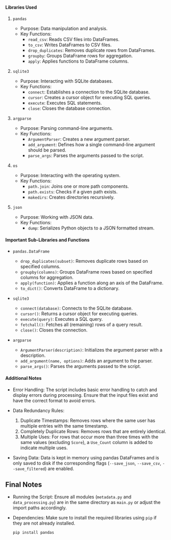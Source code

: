 
#### Libraries Used

1. `pandas`
   - Purpose: Data manipulation and analysis.
   - Key Functions:
     - `read_csv`: Reads CSV files into DataFrames.
     - `to_csv`: Writes DataFrames to CSV files.
     - `drop_duplicates`: Removes duplicate rows from DataFrames.
     - `groupby`: Groups DataFrame rows for aggregation.
     - `apply`: Applies functions to DataFrame columns.

2. `sqlite3`
   - Purpose: Interacting with SQLite databases.
   - Key Functions:
     - `connect`: Establishes a connection to the SQLite database.
     - `cursor`: Creates a cursor object for executing SQL queries.
     - `execute`: Executes SQL statements.
     - `close`: Closes the database connection.

3. `argparse`
   - Purpose: Parsing command-line arguments.
   - Key Functions:
     - `ArgumentParser`: Creates a new argument parser.
     - `add_argument`: Defines how a single command-line argument should be parsed.
     - `parse_args`: Parses the arguments passed to the script.

4. `os`
   - Purpose: Interacting with the operating system.
   - Key Functions:
     - `path.join`: Joins one or more path components.
     - `path.exists`: Checks if a given path exists.
     - `makedirs`: Creates directories recursively.

5. `json`
   - Purpose: Working with JSON data.
   - Key Functions:
     - `dump`: Serializes Python objects to a JSON formatted stream.

#### Important Sub-Libraries and Functions

- `pandas.DataFrame`
  - `drop_duplicates(subset)`: Removes duplicate rows based on specified columns.
  - `groupby(columns)`: Groups DataFrame rows based on specified columns for aggregation.
  - `apply(function)`: Applies a function along an axis of the DataFrame.
  - `to_dict()`: Converts DataFrame to a dictionary.

- `sqlite3`
  - `connect(database)`: Connects to the SQLite database.
  - `cursor()`: Returns a cursor object for executing queries.
  - `execute(query)`: Executes a SQL query.
  - `fetchall()`: Fetches all (remaining) rows of a query result.
  - `close()`: Closes the connection.

- `argparse`
  - `ArgumentParser(description)`: Initializes the argument parser with a description.
  - `add_argument(name, options)`: Adds an argument to the parser.
  - `parse_args()`: Parses the arguments passed to the script.

#### Additional Notes

- Error Handling: The script includes basic error handling to catch and display errors during processing. Ensure that the input files exist and have the correct format to avoid errors.
  
- Data Redundancy Rules:
  1. Duplicate Timestamps: Removes rows where the same user has multiple entries with the same timestamp.
  2. Completely Duplicate Rows: Removes rows that are entirely identical.
  3. Multiple Uses: For rows that occur more than three times with the same values (excluding `Score`), a `Use_Count` column is added to indicate multiple uses.

- Saving Data: Data is kept in memory using pandas DataFrames and is only saved to disk if the corresponding flags (`--save_json`, `--save_csv`, `--save_filtered`) are enabled.


## Final Notes

- Running the Script: Ensure all modules (`metadata.py` and `data_processing.py`) are in the same directory as `main.py` or adjust the import paths accordingly.

- Dependencies: Make sure to install the required libraries using `pip` if they are not already installed.

  ```bash
  pip install pandas
  ```
